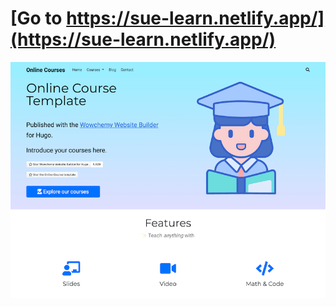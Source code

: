 # [Go to https://sue-learn.netlify.app/](https://sue-learn.netlify.app/)

[![Screenshot](./preview.png)](https://wowchemy.com/hugo-themes/)
